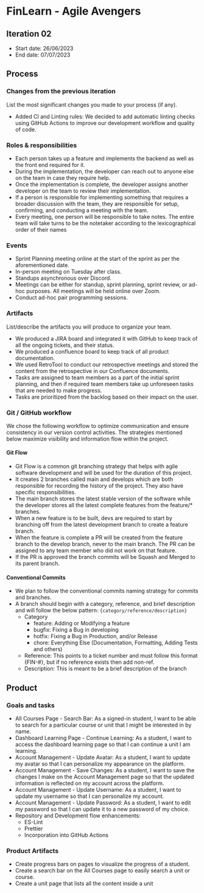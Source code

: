 # FinLearn - Agile Avengers

## Iteration 02

* Start date: 26/06/2023
* End date: 07/07/2023

## Process

### Changes from the previous iteration

List the most significant changes you made to your process (if any).

* Added CI and Linting rules: We decided to add automatic linting checks using GitHub Actions to improve our development workflow and quality of code.

### Roles & responsibilities

* Each person takes up a feature and implements the backend as well as the front end required for it.
* During the implementation, the developer can reach out to anyone else on the team in case they require help.
* Once the implementation is complete, the developer assigns another developer on the team to review their implementation.
* If a person is responsible for implementing something that requires a broader discussion with the team, they are responsible for setup, confirming, and conducting a meeting with the team.
* Every meeting, one person will be responsible to take notes. The entire team will take turns to be the notetaker according to the lexicographical order of their names

### Events

* Sprint Planning meeting online at the start of the sprint as per the aforementioned date.
* In-person meeting on Tuesday after class.
* Standups asynchronous over Discord.
* Meetings can be either for standup, sprint planning, sprint review, or ad-hoc purposes. All meetings will be held online over Zoom.
* Conduct ad-hoc pair programming sessions.

### Artifacts

List/describe the artifacts you will produce to organize your team.

* We produced a JIRA board and integrated it with GitHub to keep track of all the ongoing tickets, and their status.
* We produced a confluence board to keep track of all product documentation.
* We used RetroTool to conduct our retrospective meetings and stored the content from the retrospective in our Confluence documents.
* Tasks are assigned to team members as a part of the initial sprint planning, and then if required team members take up unforeseen tasks that are needed to make progress.
* Tasks are prioritized from the backlog based on their impact on the user.

### Git / GitHub workflow

We chose the following workflow to optimize communication and ensure
consistency in our version control activities. The strategies mentioned below
maximize visibility and information flow within the project.

#### Git Flow

* Git Flow is a common git branching strategy that helps with agile software
development and will be used for the duration of this project.
* It creates 2 branches called main and develops which are both responsible for
recording the history of the project. They also have specific responsibilities.
* The main branch stores the latest stable version of the software while
the developer stores all the latest complete features from the feature/* branches.
* When a new feature is to be built, devs are required to start by branching
off from the latest development branch to create a feature branch.
* When the feature is complete a PR will be created from the feature branch
to the develop branch, never to the main branch. The PR can be assigned to any
team member who did not work on that feature.
* If the PR is approved the branch commits will be Squash and Merged to its
parent branch.

#### Conventional Commits

* We plan to follow the conventional commits naming strategy for commits and
branches.
* A branch should begin with a category, reference, and brief description and
will follow the below pattern:
`{category/reference/description}`
  * Category
    * feature: Adding or Modifying a feature
    * bugfix: Fixing a Bug in developing
    * hotfix: Fixing a Bug in Production, and/or Release
    * chore: Everything Else (Documentation, Formatting, Adding Tests and others)
  * Reference: This points to a ticket number and must follow this format
  {FIN-#}, but if no reference exists then add non-ref.
  * Description: This is meant to be a brief description of the branch

## Product

### Goals and tasks

* All Courses Page - Search Bar: As a signed-in student, I want to be able to search for a particular course or unit that I might be interested in by name.
* Dashboard Learning Page - Continue Learning: As a student, I want to access the dashboard learning page so that I can continue a unit I am learning.
* Account Management - Update Avatar: As a student, I want to update my avatar so that I can personalize my appearance on the platform.
* Account Management - Save Changes: As a student, I want to save the changes I make on the Account Management page so that the updated information is reflected on my account across the platform.
* Account Management - Update Username: As a student, I want to update my username so that I can personalize my account.
* Account Management - Update Password: As a student, I want to edit my password so that I can update it to a new password of my choice.
* Repository and Development flow enhancements:
  * ES-Lint
  * Prettier
  * Incorporation into GitHub Actions

### Product Artifacts

* Create progress bars on pages to visualize the progress of a student.
* Create a search bar on the All Courses page to easily search a unit or course.
* Create a unit page that lists all the content inside a unit
